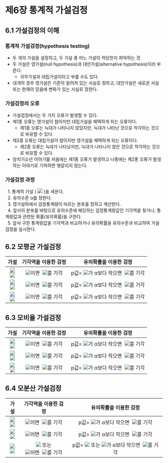 # 제6장 통계적 가설검정

## 6.1 가설검정의 이해

### 통계적 가설검정(hypothesis testing)

- 두 개의 가설을 설정하고, 두 가설 중 어느 가설이 적당한지 파악하는 것
- 두 가설은 영가설(null hypothesis)과 대안가설(alternative hypothesis)이라 부른다.
  - 귀무가설과 대립가설이라고 부를 수도 있다.
- 대개의 경우 영가설은 기존의 알려져 있는 사실로 정하고, 대안가설은 새로운 사실 또는 현재의 믿음에 변화가 있는 사실로 정한다.

### 가설검정의 오류

- 가설검정에서는 두 가지 오류가 발생할 수 있다.
- 제1종 오류는 영가설이 참이지만 대립가설을 채택하게 되는 오류이다.
  - 제1종 오류는 늑대가 나타나지 않았지만, 늑대가 나타난 것으로 착각하는 것으로 비유할 수 있다.
- 제2종 오류는 대립가설이 참이지만 영가설을 채택하게 되는 오류이다.
  - 제2종 오류는 늑대가 나타났지만, 늑대가 나타나지 않은 것으로 착각하는 것으로 비유할 수 있다.
- 양치기소년 이야기를 처음에는 제1종 오류가 발생하고 나중에는 제2종 오류가 발생하는 이야기로 기억하면 헷갈리지 않는다.

### 가설검정 과정

&nbsp;&nbsp;1. 통계적 가설 (&nbsp;<img src="https://latex.codecogs.com/svg.latex?H_{0},H_{1}" /> )을 세운다.  
&nbsp;&nbsp;2. 유의수준 α를 정한다.  
&nbsp;&nbsp;3. 영가설하에서 검정통계량이 따르는 분포를 정하고 계산한다.  
&nbsp;&nbsp;4. 앞서의 분포를 바탕으로 유의수준에 해당하는 검정통계량값인 기각역을 찾거나, 통계량값과 관련된 확률(유의확률)을 구한다.  
&nbsp;&nbsp;5. 앞서 구한 통계량값을 기각역과 비교하거나 유의확률을 유의수준과 비교하여 가설검정을 실시한다.  

## 6.2 모평균 가설검정

|가설|기각역을 이용한 검정|유의확률을 이용한 검정|
|:---:|:---:|:---:|
|<img src="https://latex.codecogs.com/svg.latex?H_{0}:\mu=\mu_{0}"/></br><img src="https://latex.codecogs.com/svg.latex?H_{1}:\mu>\mu_{0}"/>|<img src="https://latex.codecogs.com/svg.latex?T>t_{n-1,\alpha}"/>이면 &nbsp;<img src="https://latex.codecogs.com/svg.latex?H_0"/>를 기각|p값=&nbsp;<img src="https://latex.codecogs.com/svg.latex?P(T>t_{obs}\mid{H}_{0})" />가 α보다 작으면 &nbsp;<img src="https://latex.codecogs.com/svg.latex?H_{0}" />를 기각|
|<img src="https://latex.codecogs.com/svg.latex?H_{0}:\mu=\mu_{0}"/></br><img src="https://latex.codecogs.com/svg.latex?H_{1}:\mu<\mu_{0}"/>|<img src="https://latex.codecogs.com/svg.latex?T<-t_{n-1,\alpha}"/>이면 &nbsp;<img src="https://latex.codecogs.com/svg.latex?H_0"/>를 기각|p값=&nbsp;<img src="https://latex.codecogs.com/svg.latex?P(T<t_{obs}\mid{H}_{0})" />가 α보다 작으면 &nbsp;<img src="https://latex.codecogs.com/svg.latex?H_{0}" />를 기각|
|<img src="https://latex.codecogs.com/svg.latex?H_{0}:\mu=\mu_{0}"/></br><img src="https://latex.codecogs.com/svg.latex?H_{1}:\mu\neq\mu_{0}"/>|<img src="https://latex.codecogs.com/svg.latex?{\mid}T{\mid}>t_{n-1,\alpha/2}"/>이면 &nbsp;<img src="https://latex.codecogs.com/svg.latex?H_0"/>를 기각|p값=&nbsp;<img src="https://latex.codecogs.com/svg.latex?P({\mid}T{\mid}>t_{obs}\mid{H}_{0})" />가 α보다 작으면 &nbsp;<img src="https://latex.codecogs.com/svg.latex?H_{0}" />를 기각|

## 6.3 모비율 가설검정

|가설|기각역을 이용한 검정|유의확률을 이용한 검정|
|:---:|:---:|:---:|
|<img src="https://latex.codecogs.com/svg.latex?H_{0}:p=p_{0}"/></br><img src="https://latex.codecogs.com/svg.latex?H_{1}:p>p_{0}"/>|<img src="https://latex.codecogs.com/svg.latex?Z>z_{\alpha}"/>이면 &nbsp;<img src="https://latex.codecogs.com/svg.latex?H_0"/>를 기각|p값=&nbsp;<img src="https://latex.codecogs.com/svg.latex?P({Z}>z_{obs}\mid{H}_{0})" />가 α보다 작으면 &nbsp;<img src="https://latex.codecogs.com/svg.latex?H_{0}" />를 기각|
|<img src="https://latex.codecogs.com/svg.latex?H_{0}:p=p_{0}"/></br><img src="https://latex.codecogs.com/svg.latex?H_{1}:p<p_{0}"/>|<img src="https://latex.codecogs.com/svg.latex?Z<-z_{\alpha}"/>이면 &nbsp;<img src="https://latex.codecogs.com/svg.latex?H_0"/>를 기각|p값=&nbsp;<img src="https://latex.codecogs.com/svg.latex?P(Z<z_{obs}\mid{H}_{0})" />가 α보다 작으면 &nbsp;<img src="https://latex.codecogs.com/svg.latex?H_{0}" />를 기각|
|<img src="https://latex.codecogs.com/svg.latex?H_{0}:p=p_{0}"/></br><img src="https://latex.codecogs.com/svg.latex?H_{1}:p\,{\neq}\,p_{0}"/>|<img src="https://latex.codecogs.com/svg.latex?{\mid}Z{\mid}>z_{\alpha/2}"/>이면 &nbsp;<img src="https://latex.codecogs.com/svg.latex?H_0"/>를 기각|p값=&nbsp;<img src="https://latex.codecogs.com/svg.latex?P({\mid}{Z}{\mid}>z_{obs}\mid{H}_{0})" />가 α보다 작으면 &nbsp;<img src="https://latex.codecogs.com/svg.latex?H_{0}" />를 기각|

## 6.4 모분산 가설검정

|가설|기각역을 이용한 검정|유의확률을 이용한 검정|
|:---:|:---:|:---:|
|<img src="https://latex.codecogs.com/svg.latex?H_{0}:\sigma^{2}=\sigma_{0}^{2}"/></br><img src="https://latex.codecogs.com/svg.latex?H_{1}:\sigma^2>\sigma_{0}^2"/>|<img src="https://latex.codecogs.com/svg.latex?(n-1)S^2/\sigma_0^2>\chi^2_{n-1,\alpha}"/>이면 &nbsp;<img src="https://latex.codecogs.com/svg.latex?H_0"/>를 기각|p값=&nbsp;<img src="https://latex.codecogs.com/svg.latex?P(\chi^2>\chi^2_{obs}\mid{H}_{0})" />가 α보다 작으면 &nbsp;<img src="https://latex.codecogs.com/svg.latex?H_{0}" />를 기각|
|<img src="https://latex.codecogs.com/svg.latex?H_{0}:\sigma^{2}=\sigma_{0}^{2}"/></br><img src="https://latex.codecogs.com/svg.latex?H_{1}:\sigma^2<\sigma_{0}^2"/>|<img src="https://latex.codecogs.com/svg.latex?(n-1)S^2/\sigma_0^2<\chi^2_{n-1,1-\alpha}"/>이면 &nbsp;<img src="https://latex.codecogs.com/svg.latex?H_0"/>를 기각|p값=&nbsp;<img src="https://latex.codecogs.com/svg.latex?P(\chi^2<\chi^2_{obs}\mid{H}_{0})" />가 α보다 작으면 &nbsp;<img src="https://latex.codecogs.com/svg.latex?H_{0}" />를 기각|
|<img src="https://latex.codecogs.com/svg.latex?H_{0}:\sigma^{2}=\sigma_{0}^{2}"/></br><img src="https://latex.codecogs.com/svg.latex?H_{1}:\sigma^2\neq\sigma_{0}^2"/>|<img src="https://latex.codecogs.com/svg.latex?(n-1)S^2/\sigma_0^2>\chi^2_{n-1,{\alpha}/2}"/> 또는</br> <img src="https://latex.codecogs.com/svg.latex?(n-1)S^2/\sigma_0^2<\chi^2_{n-1,1-{\alpha}/2}"/>이면 &nbsp;<img src="https://latex.codecogs.com/svg.latex?H_0"/>를 기각|p값=&nbsp;<img src="https://latex.codecogs.com/svg.latex?P(\chi^2<\chi_{obs}^2" /> 또는 <img src="https://latex.codecogs.com/svg.latex?\chi^2>\chi^2_{obs}\mid{H}_{0})" />가 α보다 작으면 &nbsp;<img src="https://latex.codecogs.com/svg.latex?H_{0}" />를 기각|

